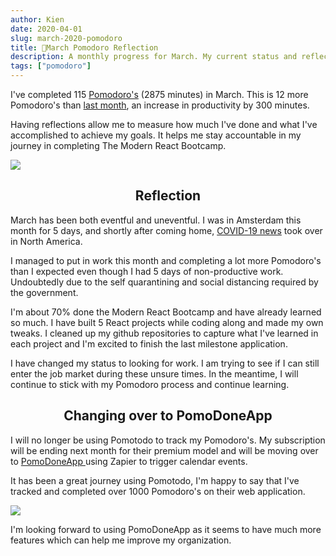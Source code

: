 ```yaml
---
author: Kien
date: 2020-04-01
slug: march-2020-pomodoro
title: 🍅March Pomodoro Reflection
description: A monthly progress for March. My current status and reflection on my productivity, goals and achievements.
tags: ["pomodoro"]
---
```


I've completed 115 [Pomodoro's](/022-pomodoro-technique/) (2875 minutes) in March. This is 12 more Pomodoro's than [last month](/069-february-2020-pomodoro/), an increase in productivity by 300 minutes.

Having reflections allow me to measure how much I've done and what I've accomplished to achieve my goals. It helps me stay accountable in my journey in completing The Modern React Bootcamp.

![](/pomotodomar2020.png)

## <center>Reflection

March has been both eventful and uneventful. I was in Amsterdam this month for 5 days, and shortly after coming home, [COVID-19 news](/071-covid-19/) took over in North America.

I managed to put in work this month and completing a lot more Pomodoro's than I expected even though I had 5 days of non-productive work. Undoubtedly due to the self quarantining and social distancing required by the government.

I'm about 70% done the Modern React Bootcamp and have already learned so much. I have built 5 React projects while coding along and made my own tweaks. I cleaned up my github repositories to capture what I've learned in each project and I'm excited to finish the last milestone application.

I have changed my status to looking for work. I am trying to see if I can still enter the job market during these unsure times. In the meantime, I will continue to stick with my Pomodoro process and continue learning.

## <center>Changing over to PomoDoneApp

I will no longer be using Pomotodo to track my Pomodoro's. My subscription will be ending next month for their premium model and will be moving over to <a href="https://pomodoneapp.com/" target="__blank"> PomoDoneApp </a> using Zapier to trigger calendar events.

It has been a great journey using Pomotodo, I'm happy to say that I've tracked and completed over 1000 Pomodoro's on their web application.

![](/pomotodoalltime.png)

I'm looking forward to using PomoDoneApp as it seems to have much more features which can help me improve my organization.
